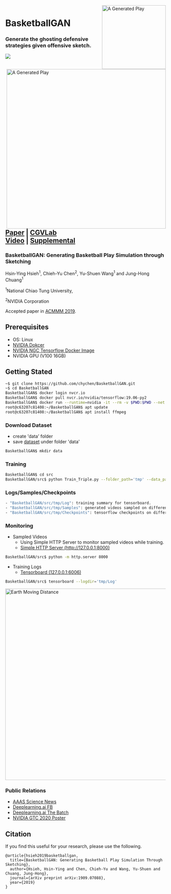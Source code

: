 <img align="right" src="https://drive.google.com/uc?export=view&id=1W4h1WA4Lp1c_BrTmPBPwvF1Udf7SdzLO" width="200" title="A Generated Play"/>

# BasketballGAN

### Generate the ghosting defensive strategies given offensive sketch.

![](https://drive.google.com/uc?export=view&id=1lmxvBG-PTLg4vhEF_hmG1IS20vDEyvyv)

<img align="right" src="https://drive.google.com/uc?export=view&id=1QWN9BtFgaAKA1tvx_ePQku934CeCWIRl" width="500" title="A Generated Play"/><br>

## [Paper](https://arxiv.org/abs/1909.07088) | [CGVLab](https://people.cs.nctu.edu.tw/~yushuen/)<br>[Video](https://youtu.be/NTir0-znPyw) | [Supplemental](https://drive.google.com/a/nvidia.com/file/d/1dXMA_1AjpPu7J4_Iw1yb6pp-9d9Lp2uN/view?usp=sharing)

### BasketballGAN: Generating Basketball Play Simulation through Sketching

Hsin-Ying Hsieh<sup>1</sup>, Chieh-Yu Chen<sup>2</sup>, Yu-Shuen Wang<sup>1</sup> and Jung-Hong Chuang<sup>1</sup>

<sup>1</sup>National Chiao Tung University, 

<sup>2</sup>NVIDIA Corporation

Accepted paper in [ACMMM 2019](https://www.acmmm.org/2019/).

## Prerequisites

- OS: Linux
- [NVIDIA Dokcer](https://github.com/NVIDIA/nvidia-docker)
- [NVIDIA NGC Tensorflow Docker Image](https://ngc.nvidia.com/catalog/containers/nvidia:tensorflow)
- NVIDIA GPU (V100 16GB)

## Getting Stated

```bash
~$ git clone https://github.com/chychen/BasketballGAN.git
~$ cd BasketballGAN
BasketballGAN$ docker login nvcr.io
BasketballGAN$ docker pull nvcr.io/nvidia/tensorflow:19.06-py2
BasketballGAN$ docker run --runtime=nvidia -it --rm -v $PWD:$PWD --net host nvcr.io/nvidia/tensorflow:19.06-py2 bash
root@c63207c81408:~/BasketballGAN$ apt update
root@c63207c81408:~/BasketballGAN$ apt install ffmpeg
```

### Download Dataset 

- create 'data' folder
- save [dataset](https://drive.google.com/file/d/12DRJBIyN20vwRyfywvCXo-nNDf0UBPjZ/view?usp=sharing) under folder 'data'

```bash
BasketballGAN$ mkdir data
```

### Training

```bash
BasketballGAN$ cd src
BasketballGAN/src$ python Train_Triple.py --folder_path='tmp' --data_path='data'
```

### Logs/Samples/Checkpoints

```bash
- "BasketballGAN/src/tmp/Log": training summary for tensorboard.
- "BasketballGAN/src/tmp/Samples": generated videos sampled on different epoches.
- "BasketballGAN/src/tmp/Checkpoints": tensorflow checkpoints on different iterations.
```

### Monitoring

- Sampled Videos
    - Using Simple HTTP Server to monitor sampled videos while training.
    - [Simple HTTP Server (http://127.0.0.1:8000)](http://127.0.0.1:8000/tmp/Log/Samples)

```bash
BasketballGAN/src$ python -m http.server 8000
```

- Training Logs
    - [Tensorboard (127.0.0.1:6006)](http://127.0.0.1:6006)

```bash
BasketballGAN/src$ tensorboard --logdir='tmp/Log'
```

<img src="https://drive.google.com/uc?export=view&id=10NNSibWbU0oMr9ziaQeOcgft44NwBVf2" width="600" title="Earth Moving Distance"/>

### Public Relations

- [AAAS Science News](https://www.sciencemag.org/news/2019/09/watch-ai-help-basketball-coaches-outmaneuver-opposing-team)
- [Deeplearning.ai FB](https://www.facebook.com/deeplearningHQ/posts/1431901466962064)
- [Deeplearning.ai The Batch](https://info.deeplearning.ai/the-batch-google-achieves-quantum-supremacy-amazon-aims-to-sway-lawmakers-ai-predicts-basketball-plays-face-detector-preserves-privacy)
- [NVIDIA GTC 2020 Poster](https://www.nvidia.com/content/dam/en-zz/Solutions/gtc/conference-posters/gtc2020-posters/Deep_Learning_Data_Science_05_P21206_Jay_Chen_Web.pdf)

## Citation
If you find this useful for your research, please use the following.

``` 
@article{hsieh2019basketballgan,
  title={BasketballGAN: Generating Basketball Play Simulation Through Sketching},
  author={Hsieh, Hsin-Ying and Chen, Chieh-Yu and Wang, Yu-Shuen and Chuang, Jung-Hong},
  journal={arXiv preprint arXiv:1909.07088},
  year={2019}
}
```
